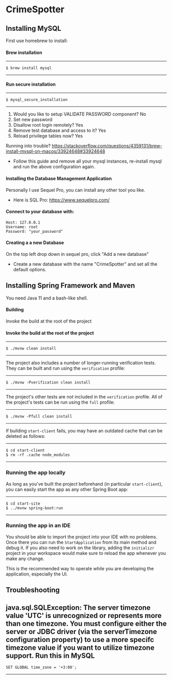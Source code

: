 # CrimeSpotter
## Installing MySQL
First use homebrew to install:
#### Brew installation
----
    $ brew install mysql
----
#### Run secure installation
----
    $ mysql_secure_installation
----
1. Would you like to setup VALIDATE PASSWORD component? No
2. Set new password
3. Disallow root login remotely? Yes
4. Remove test database and access to it? Yes
5. Reload privilege tables now? Yes

Running into trouble?
https://stackoverflow.com/questions/4359131/brew-install-mysql-on-macos/33924648#33924648
- Follow this guide and remove all your mysql instances, re-install mysql and run the above configuration again.

#### Installing the Database Management Application
Personally I use Sequel Pro, you can install any other tool you like.
- Here is SQL Pro: https://www.sequelpro.com/
#### Connect to your database with:
    Host: 127.0.0.1
    Username: root
    Password: "your_password"

#### Creating a a new Database
On the top left drop down in sequel pro, click "Add a new database"
- Create a new database with the name "CrimeSpotter" and set all the default options.


## Installing Spring Framework and Maven
You need Java 11 and a bash-like shell.


#### Building

Invoke the build at the root of the project

#### Invoke the build at the root of the project
----
    $ ./mvnw clean install
----

The project also includes a number of longer-running verification tests. They
can be built and run using the `verification` profile:

----
    $ ./mvnw -Pverification clean install
----

The project's other tests are not included in the `verification` profile. All of
the project's tests can be run using the `full` profile:

----
    $ ./mvnw -Pfull clean install
----

If building `start-client` fails, you may have an outdated cache that can be deleted as
follows:

----
    $ cd start-client
    $ rm -rf .cache node_modules
----


### Running the app locally
As long as you've built the project beforehand (in particular `start-client`), you can
easily start the app as any other Spring Boot app:

----
    $ cd start-site
    $ ../mvnw spring-boot:run
----

### Running the app in an IDE
You should be able to import the project into your IDE with no problems. Once there you
can run the `StartApplication` from its main method and debug it. If you also need to
work on the library, adding the `initializr` project in your workspace would make sure
to reload the app whenever you make any change.

This is the recommended way to operate while you are developing the application,
especially the UI.


## Troubleshooting
java.sql.SQLException: The server timezone value 'UTC' is unrecognized or represents more than one timezone. You must configure either the server or JDBC driver (via the serverTimezone configuration property) to use a more specifc timezone value if you want to utilize timezone support.
Run this in MySQL
----
    SET GLOBAL time_zone = '+3:00';
----
